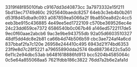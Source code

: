 3319f48f85010fab
c9167dd3d40873cc
3a7973332e15f211
5bd13ec71749d60c
2925640baedc8257
64eb3c3eb4b0b261
d53f8d45dba9c093
a087859ea5066a2f
9ba850ea8d2c4cc5
eeb3be915c436885
4e49ee5ed1722109
c570be369526ec4e
24c23dd659ce7372
6586540b0c067b46
a146ed5722117de5
9ec0f60aae2abcb6
9ac3e9be943755db
92a05d6603510327
48df5dd4dc8e2b81
ca66b4d74b506b59
cbc3ae724af4a6cd
837bbaf2fa7c120e
26958e244410c495
6943d21f74bd6353
23f9e8d7c28f5221
a79655890dda2574
6bd88736422c5a50
6e11c2e94dbc53ab
b6481618886fd913
bcc5204b4585064c
0c5e64a855068aa5
7621fdbb186c3822
76dd7a2b6e2afa1d
